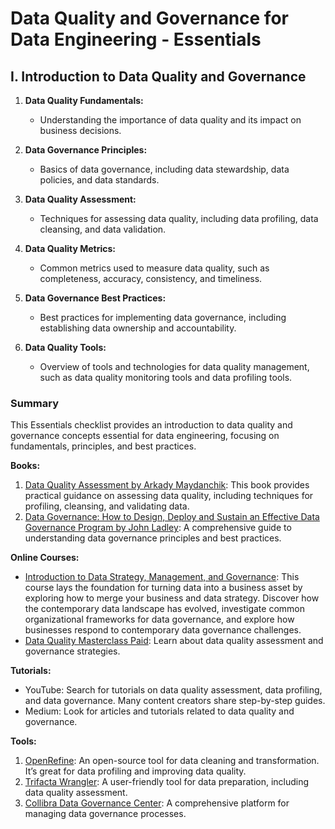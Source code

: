 # Data Quality and Governance for Data Engineering - Essentials

## I. Introduction to Data Quality and Governance

1. **Data Quality Fundamentals:** 
   - Understanding the importance of data quality and its impact on business decisions.

2. **Data Governance Principles:** 
   - Basics of data governance, including data stewardship, data policies, and data standards.

3. **Data Quality Assessment:** 
   - Techniques for assessing data quality, including data profiling, data cleansing, and data validation.

4. **Data Quality Metrics:** 
   - Common metrics used to measure data quality, such as completeness, accuracy, consistency, and timeliness.

5. **Data Governance Best Practices:** 
   - Best practices for implementing data governance, including establishing data ownership and accountability.

6. **Data Quality Tools:** 
   - Overview of tools and technologies for data quality management, such as data quality monitoring tools and data profiling tools.

### Summary

This Essentials checklist provides an introduction to data quality and governance concepts essential for data engineering, focusing on fundamentals, principles, and best practices.

**Books:**
1. [Data Quality Assessment by Arkady Maydanchik](https://www.amazon.com/Data-Quality-Assessment-Arkady-Maydanchik/dp/0123743699): This book provides practical guidance on assessing data quality, including techniques for profiling, cleansing, and validating data.
2. [Data Governance: How to Design, Deploy and Sustain an Effective Data Governance Program by John Ladley](https://www.amazon.com/Data-Governance-Design-Sustain-Effective/dp/0124158293): A comprehensive guide to understanding data governance principles and best practices.

**Online Courses:**
   - [Introduction to Data Strategy, Management, and Governance](https://www.edx.org/learn/data-analysis/ie-university-introduction-to-data-strategy-management-and-governance-2?irclickid=XX0VTJXWexyNT-azI%3AV4T1otUkHQnZQC1z5hSI0&utm_source=affiliate&utm_medium=Class%20Central&utm_campaign=Harvard%27s%20Computer%20Science%20for%20Python%20Programming_&utm_content=TEXT_LINK&irgwc=1): This course lays the foundation for turning data into a business asset by exploring how to merge your business and data strategy. Discover how the contemporary data landscape has evolved, investigate common organizational frameworks for data governance, and explore how businesses respond to contemporary data governance challenges.
- [Data Quality Masterclass Paid](https://www.udemy.com/course/data-quality-management-masterclass-the-complete-course/?couponCode=LETSLEARNNOW): Learn about data quality assessment and governance strategies.

**Tutorials:**
- YouTube: Search for tutorials on data quality assessment, data profiling, and data governance. Many content creators share step-by-step guides.
- Medium: Look for articles and tutorials related to data quality and governance.

**Tools:**
1. [OpenRefine](http://openrefine.org/): An open-source tool for data cleaning and transformation. It’s great for data profiling and improving data quality.
2. [Trifacta Wrangler](https://www.trifacta.com/products/wrangler/): A user-friendly tool for data preparation, including data quality assessment.
3. [Collibra Data Governance Center](https://www.collibra.com/): A comprehensive platform for managing data governance processes.

